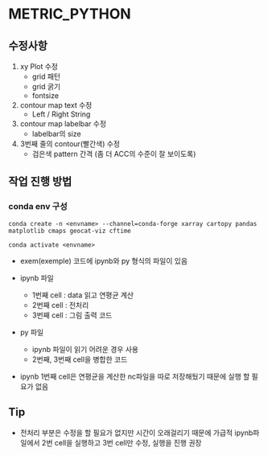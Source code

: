 # METRIC_PYTHON

## 수정사항
1. xy Plot 수정
	* grid 패턴
	* grid 굵기
	* fontsize 
2. contour map text 수정
	* Left /  Right String 
3. contour map labelbar 수정
	* labelbar의 size 
4. 3번째 줄의 contour(빨간색) 수정
	* 검은색 pattern 간격 (좀 더 ACC의 수준이 잘 보이도록)

## 작업 진행 방법
### conda env 구성
```
conda create -n <envname> --channel=conda-forge xarray cartopy pandas matplotlib cmaps geocat-viz cftime

conda activate <envname>
```
 * exem(exemple) 코드에 ipynb와 py 형식의 파일이 있음
 * ipynb 파일
	 * 1번째 cell : data 읽고 연평균 계산
	 * 2번째 cell : 전처리
	 * 3번째 cell : 그림 출력 코드
* py 파일
	* ipynb 파일이 읽기 어려운 경우 사용
	* 2번째, 3번째 cell을 병합한 코드

* ipynb 1번째 cell은 연평균을 계산한 nc파일을 따로 저장해뒀기 때문에 실행 할 필요가 없음

## Tip
* 전처리 부분은 수정을 할 필요가 없지만 시간이 오래걸리기 때문에 가급적 ipynb파일에서 2번 cell을 실행하고 3번 cell만 수정, 실행을 진행 권장
